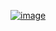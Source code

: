﻿[![image](https://github.com/wow2658/CodingTest/assets/34699039/62bddad5-6ff8-4b71-be3b-f67504a8c586)](https://www.acmicpc.net/problem/1351)
